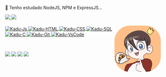 🌱 Tenho estudado NodeJS, NPM e ExpressJS...

<div>
  <a href="https://kkadoca.github.io/Portfolio/">
  <img height="150em" src="https://github-readme-stats.vercel.app/api?username=kKadoca&show_icons=true&theme=ayu-mirage&include_all_commits=true&count_private=true"/>
  <img height="150em" src="https://github-readme-stats.vercel.app/api/top-langs/?username=kKadoca&layout=compact&langs_count=7&theme=ayu-mirage"/>
</div>
<div><br>
  <img align="right" alt="Kadu-pic" height="150" style="border-radius:50px;" src="https://github.com/kKadoca/kKadoca/blob/main/img/kadu-icon.png?raw=true">
  <img align="center" alt="Kadu-Js" height="45" width="60" src="https://cdn.jsdelivr.net/gh/devicons/devicon/icons/javascript/javascript-original.svg">
  <img align="center" alt="Kadu-HTML" height="45" width="60" src="https://cdn.jsdelivr.net/gh/devicons/devicon/icons/html5/html5-original.svg">
  <img align="center" alt="Kadu-CSS" height="45" width="60" src="https://cdn.jsdelivr.net/gh/devicons/devicon/icons/css3/css3-original.svg">
  <img align="center" alt="Kadu-SQL" height="45" width="60" src="https://cdn.jsdelivr.net/gh/devicons/devicon/icons/mysql/mysql-original.svg">
  <img align="center" alt="Kadu-C" height="45" width="60" src="https://cdn.jsdelivr.net/gh/devicons/devicon/icons/c/c-original.svg">
  <img align="center" alt="Kadu-Git" height="45" width="60" src="https://cdn.jsdelivr.net/gh/devicons/devicon/icons/git/git-original.svg">
  <img align="center" alt="Kadu-VsCode" height="45" width="60" src="https://cdn.jsdelivr.net/gh/devicons/devicon/icons/vscode/vscode-original.svg">
</div>

##

<br>
<div>
  <a href = "mailto:kaduterra74@gmail.com"><img src="https://img.shields.io/badge/Microsoft_Outlook-0078D4?style=for-the-badge&logo=microsoft-outlook&logoColor=white" target="_blank"></a>
  <a href="https://www.linkedin.com/in/carlos-eduardo-terra-62215822b" target="_blank"><img src="https://img.shields.io/badge/-LinkedIn-%230077B5?style=for-the-badge&logo=linkedin&logoColor=white" target="_blank"></a>
  <a href="https://www.instagram.com/kkadoca" target="_blank"><img src="https://img.shields.io/badge/-Instagram-%23E4405F?style=for-the-badge&logo=instagram&logoColor=white" target="_blank"></a>
  <a href="https://www.youtube.com/watch?v=wyyIenL5Xh8&list=PL74VmYNWp8IKbFk63EO5PPOF3uVwcvzpq&index=11" target="_blank"><img src="https://img.shields.io/badge/YouTube-FF0000?style=for-the-badge&logo=youtube&logoColor=white" target="_blank"></a>
</div>
